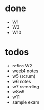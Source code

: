 # done
+ W1
+ W3
+ W10

# todos
+ refine W2
+ week4 notes
+ w5 (scrum)
+ w6 notes
+ w7 recording
+ w8w9
+ w11
+ sample exam